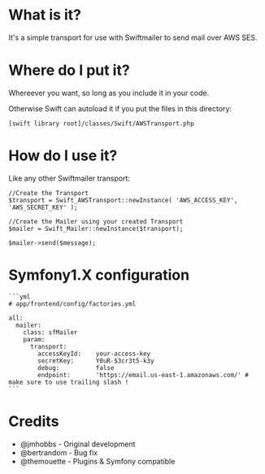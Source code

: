# What is it?

It's a simple transport for use with Swiftmailer to send mail over AWS SES.

# Where do I put it?

Whereever you want, so long as you include it in your code.

Otherwise Swift can autoload it if you put the files in this directory:

    [swift library root]/classes/Swift/AWSTransport.php

# How do I use it?

Like any other Swiftmailer transport:

    //Create the Transport
    $transport = Swift_AWSTransport::newInstance( 'AWS_ACCESS_KEY', 'AWS_SECRET_KEY' );
    
    //Create the Mailer using your created Transport
    $mailer = Swift_Mailer::newInstance($transport);
    
    $mailer->send($message);

# Symfony1.X configuration

    ```yml
    # app/frontend/config/factories.yml

    all:
      mailer:
        class: sfMailer
        param:
          transport:
            accessKeyId:    your-access-key
            secretKey:      Y0uR-$3cr3t5-k3y
            debug:          false
            endpoint:       'https://email.us-east-1.amazonaws.com/' # make sure to use trailing slash !
    ```

# Credits

* @jmhobbs - Original development
* @bertrandom - Bug fix
* @themouette - Plugins & Symfony compatible

